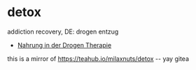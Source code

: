 # detox

addiction recovery, DE: drogen entzug

 - [Nahrung in der Drogen Therapie](nahrung-in-der-drogen-therapie-mhof.net.md)

this is a mirror of https://teahub.io/milaxnuts/detox -- yay gitea
